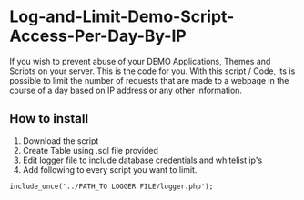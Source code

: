 # Log-and-Limit-Demo-Script-Access-Per-Day-By-IP
If you wish to prevent abuse of your DEMO Applications, Themes and Scripts on your server. This is the code for you.
With this script / Code, its is possible to limit the number of requests that are made to a webpage in the course of a day based on IP address or any other information.

## How to install

1. Download the script
2. Create Table using .sql file provided
3. Edit logger file to include database credentials and whitelist ip's
4. Add following to every script you want to limit. 
```
include_once('../PATH_TO LOGGER FILE/logger.php');
```

